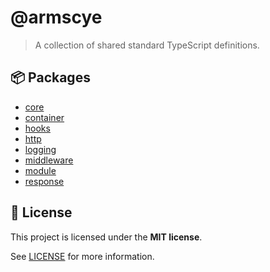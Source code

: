 # @armscye

> A collection of shared standard TypeScript definitions.

## :package: Packages

- [core](./packages/core)
- [container](./packages/container)
- [hooks](./packages/hooks)
- [http](./packages/http)
- [logging](./packages/logging)
- [middleware](./packages/middleware)
- [module](./packages/module)
- [response](./packages/response)

## :memo: License

This project is licensed under the **MIT license**.

See [LICENSE](LICENSE) for more information.

